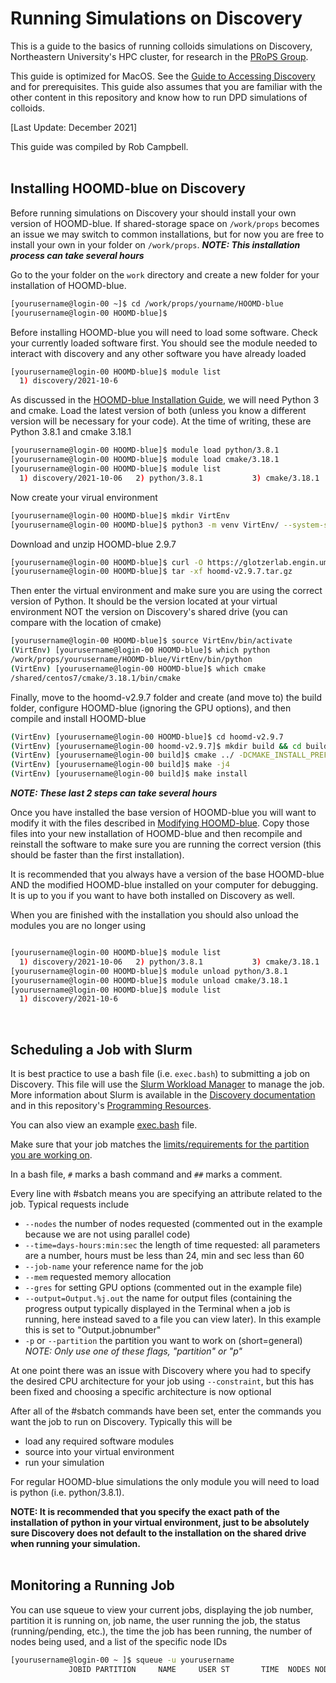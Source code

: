 # Running Simulations on Discovery

This is a guide to the basics of running colloids simulations on Discovery, Northeastern University's HPC cluster, for research in the [PRoPS Group](https://web.northeastern.edu/complexfluids/).

This guide is optimized for MacOS. See the [Guide to Accessing Discovery](/08-Accessing-Discovery.md) and for prerequisites. This guide also assumes that you are familiar with the other content in this repository and know how to run DPD simulations of colloids.

[Last Update: December 2021]

This guide was compiled by Rob Campbell.
<br>
<br>
## Installing HOOMD-blue on Discovery

Before running simulations on Discovery your should install your own version of HOOMD-blue. If shared-storage space on `/work/props` becomes an issue we may switch to common installations, but for now you are free to install your own in your folder on `/work/props`.
***NOTE: This installation process can take several hours***

Go to the your folder on the `work` directory and create a new folder for your installation of HOOMD-blue.
```bash
[yourusername@login-00 ~]$ cd /work/props/yourname/HOOMD-blue
[yourusername@login-00 HOOMD-blue]$ 
```
Before installing HOOMD-blue you will need to load some software. Check your currently loaded software first. You should see the module needed to interact with discovery and any other software you have already loaded
```bash
[yourusername@login-00 HOOMD-blue]$ module list
  1) discovery/2021-10-6
```
As discussed in the [HOOMD-blue Installation Guide](/01-HOOMDblue-Install-Guide.md), we will need Python 3 and cmake. Load the latest version of both (unless you know a different version will be necessary for your code). At the time of writing, these are Python 3.8.1 and cmake 3.18.1
```bash
[yourusername@login-00 HOOMD-blue]$ module load python/3.8.1
[yourusername@login-00 HOOMD-blue]$ module load cmake/3.18.1 
[yourusername@login-00 HOOMD-blue]$ module list
  1) discovery/2021-10-06   2) python/3.8.1           3) cmake/3.18.1
```
Now create your virual environment
```bash
[yourusername@login-00 HOOMD-blue]$ mkdir VirtEnv
[yourusername@login-00 HOOMD-blue]$ python3 -m venv VirtEnv/ --system-site-packages
```
Download and unzip HOOMD-blue 2.9.7
```bash
[yourusername@login-00 HOOMD-blue]$ curl -O https://glotzerlab.engin.umich.edu/Downloads/hoomd/hoomd-v2.9.7.tar.gz 
[yourusername@login-00 HOOMD-blue]$ tar -xf hoomd-v2.9.7.tar.gz
```
Then enter the virtual environment and make sure you are using the correct version of Python. It should be the version located at your virtual environment NOT the version on Discovery's shared drive (you can compare with the location of cmake)
```bash
[yourusername@login-00 HOOMD-blue]$ source VirtEnv/bin/activate
(VirtEnv) [yourusername@login-00 HOOMD-blue]$ which python
/work/props/yourusername/HOOMD-blue/VirtEnv/bin/python
(VirtEnv) [yourusername@login-00 HOOMD-blue]$ which cmake
/shared/centos7/cmake/3.18.1/bin/cmake
```
Finally, move to the hoomd-v2.9.7 folder and create (and move to) the build folder, configure HOOMD-blue (ignoring the GPU options), and then compile and install HOOMD-blue
```bash
(VirtEnv) [yourusername@login-00 HOOMD-blue]$ cd hoomd-v2.9.7
(VirtEnv) [yourusername@login-00 hoomd-v2.9.7]$ mkdir build && cd build
(VirtEnv) [yourusername@login-00 build]$ cmake ../ -DCMAKE_INSTALL_PREFIX=`python3 -c "import site; print(site.getsitepackages()[0])"` 
(VirtEnv) [yourusername@login-00 build]$ make -j4
(VirtEnv) [yourusername@login-00 build]$ make install 
```
***NOTE: These last 2 steps can take several hours***

Once you have installed the base version of HOOMD-blue you will want to modify it with the files described in [Modifying HOOMD-blue](/06-Modifying-HOOMDblue.md). Copy those files into your new installation of HOOMD-blue and then recompile and reinstall the software to make sure you are running the correct version (this should be faster than the first installation).

It is recommended that you always have a version of the base HOOMD-blue AND the modified HOOMD-blue installed on your computer for debugging. It is up to you if you want to have both installed on Discovery as well.

When you are finished with the installation you should also unload the modules you are no longer using
```bash

[yourusername@login-00 HOOMD-blue]$ module list
  1) discovery/2021-10-06   2) python/3.8.1           3) cmake/3.18.1
[yourusername@login-00 HOOMD-blue]$ module unload python/3.8.1
[yourusername@login-00 HOOMD-blue]$ module unload cmake/3.18.1
[yourusername@login-00 HOOMD-blue]$ module list
  1) discovery/2021-10-6
```
<br>

## Scheduling a Job with Slurm

It is best practice to use a bash file (i.e. `exec.bash`) to submitting a job on Discovery. This file will use the [Slurm Workload Manager](https://slurm.schedmd.com/documentation.html) to manage the job. More information about Slurm is available in the [Discovery documentation](https://rc-docs.northeastern.edu/en/latest/using-discovery/usingslurm.html) and in this repository's [Programming Resources](/Programming-Resources#slurm).

You can also view an example [exec.bash](/exec.bash) file.

Make sure that your job matches the [limits/requirements for the partition you are working on](https://rc-docs.northeastern.edu/en/latest/hardware/partitions.html).

In a bash file, `#` marks a bash command and `##` marks a comment.

Every line with #sbatch means you are specifying an attribute related to the job. Typical requests include
* `--nodes` the number of nodes requested (commented out in the example because we are not using parallel code)
* `--time=days-hours:min:sec` the length of time requested: all parameters are a number, hours must be less than 24, min and sec less than 60
* `--job-name` your reference name for the job
* `--mem` requested memory allocation
* `--gres` for setting GPU options (commented out in the example file)
* `--output=Output.%j.out` the name for output files (containing the progress output typically displayed in the Terminal when a job is running, here instead saved to a file you can view later). In this example this is set to "Output.jobnumber"
* `-p` or `--partition` the partition you want to work on (short=general) *NOTE: Only use one of these flags, "partition" or "p"*

At one point there was an issue with Discovery where you had to specify the desired CPU architecture for your job using `--constraint`, but this has been fixed and choosing a specific architecture is now optional

After all of the #sbatch commands have been set, enter the commands you want the job to run on Discovery. Typically this will be
* load any required software modules
* source into your virtual environment
* run your simulation

For regular HOOMD-blue simulations the only module you will need to load is python (i.e. python/3.8.1).

**NOTE: It is recommended that you specify the exact path of the installation of python in your virtual environment, just to be absolutely sure Discovery does not default to the installation on the shared drive when running your simulation.**
<br>
<br>
## Monitoring a Running Job

You can use squeue to view your current jobs, displaying the job number, partition it is running on, job name, the user running the job, the status (running/pending, etc.), the time the job has been running, the number of nodes being used, and a list of the specific node IDs
```bash
[yourusername@login-00 ~ ]$ squeue -u yourusername
             JOBID PARTITION     NAME     USER ST       TIME  NODES NODELIST(REASON)
```






